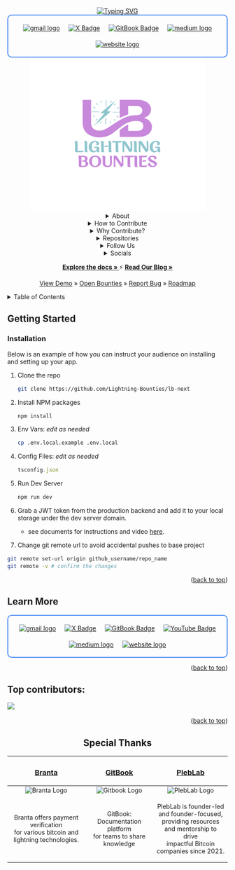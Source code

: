 <div align="center">
  <a href="https://git.io/typing-svg"><img src="https://readme-typing-svg.demolab.com?font=Fira+Code&weight=700&size=48&letterSpacing=small&duration=1999&pause=1000&color=A96CFF&center=true&vCenter=true&repeat=true&width=1000&height=75&lines=Welcome+to+Lightning+Bounties!" alt="Typing SVG" /></a>
  <div align="center" style="display: flex; flex-wrap: wrap; justify-content: center; gap: 20px; border: 2px solid #4285f4; padding: 20px; border-radius: 10px;">

  <a href="mailto:founders@lightningbounties.com" target="_blank">
    <img src="https://img.shields.io/badge/Gmail-D14836?style=for-the-badge&logo=gmail&logoColor=white" height="35" alt="gmail logo" />
  </a>
  <a href="https://https://x.com/LBounties" target="_blank">
    <img src="https://img.shields.io/badge/X-000?logo=x&logoColor=fff&style=for-the-badge" height="35" alt="X Badge">
  </a> 
  <a href="https://docs.lightningbounties.com" target="_blank">
    <img src="https://img.shields.io/badge/Documentation-BBDDE5?logo=gitbook&logoColor=000&style=for-the-badge" height="35" alt="GitBook Badge">
  </a>
  <a href="https://blog.lightningbounties.com" target="_blank">
    <img src="https://img.shields.io/badge/LB%20blog-FF8800?style=for-the-badge&logo=Microdotblog&logoColor=white" height="35" alt="medium logo" />
  </a>

  <a href="https://app.lightningbounties.com" target="_blank">
    <img src="https://img.shields.io/badge/website-000000?style=for-the-badge&logo=About.me&logoColor=white" height="35" alt="website logo" />
  </a>
</div>

  <a href="https://github.com/Lightning-Bounties">
    <img src="lb_bw_initals_typography_vaporwave.png" alt="Logo" width="400" height="350">
  </a>
    <details> <summary>About</summary>
      <div align="start">
      <p> In the current landscape, many open-source bug bounty platforms inadvertently shut out developers from regions outside the USA and EU, creating barriers to participation and diversity. To address this, Lightning Bounties is revolutionizing open-source development by integrating Bitcoin payments directly into GitHub. This approach aligns with the core principles of the open-source software and Bitcoin movements—decentralization, transparency, and inclusivity—by offering seamless and instantaneous financial rewards to developers globally. By leveraging the Bitcoin Lightning Network, Lightning Bounties ensures that contributions to open-source projects are directly rewarded, fostering a sustainable and thriving community where developers can easily receive compensation for their valuable work </p>
      </div>
  </details>
<details>
  
<summary>How to Contribute</summary>
<div align="start">
  <h2>🚀 How to Contribute</h2>

1. **Find an open bounty** on our [bounty platform](https://app.lightningbounties.com) or in the [Issues tab](https://github.com/Lightning-Bounties/docs/issues).
2. **Fork this repository** and create a new branch for your work.
3. **Make your changes** and commit them with clear, concise commit messages.
4. **Submit a Pull Request** with a detailed description of your changes.
5. **Get paid in SATs** once your PR is reviewed and merged!

***For a full guide on our contribution process,*** please check our [Contribution Guidelines](about-lb/contributing.md).
</div>
</details>
<details>

<summary>Why Contribute?</summary>
<div align="start">
  <h2>⭐Why Contribute? </h2>
  
- **Earn Bitcoin**: Get paid in sats for your valuable contributions.
- **Learn**: Dive deep into Open-Source, Bitcoin, & Lightning Network technologies and uncover the future of money and decentralized tech.
- **Accelerate Bug Fixes**: Collaborate with talented security researchers to speed up bug fixes, saving newbie coders valuable time.
- **Join the Community**: Become part of the vibrant Open-Source Movement and build the future you want to see.
</div>
</details>

<details>
<summary>Repositories</summary>
<div align="start">
  <h2> Repositories:  </h2>
  
- Front-End: [Lightning-Bounties/lb-next](https://github.com/Lightning-Bounties/lb-next)
  - bounties available in issues
- Docs (a gitbook app): [Lightning-Bounties/docs](https://github.com/Lightning-Bounties/docs)
  - bounties available in issues 
- Blog (a gitbook app): [Lightning-Bounties/our-blog](https://github.com/Lightning-Bounties/our-blog)
- Dev RoadMap: [Project/v1-v3](https://github.com/orgs/Lightning-Bounties/projects/2)
  - RoadMap links to product-level tickets in this repo: [Lightning-Bounties/progress-tracker](https://github.com/Lightning-Bounties/progress-tracker)
- Back-End: currently set to private
  - to mock it for development, see instructions [here](https://docs.lightningbounties.com/docs/solve-a-bounty/working-on-opensource-frontend-lb-next)
</div>
</details>

  <details> <summary>Follow Us</summary>
    <div align="center" style="display: flex; flex-wrap: wrap; justify-content: center; gap: 20px; border: 2px solid #4285f4; padding: 20px; border-radius: 10px;">
  <a href="https://https://x.com/LBounties" target="_blank">
    <img src="https://img.shields.io/badge/X-000?logo=x&logoColor=fff&style=for-the-badge" height="35" alt="X Badge">
  </a> 
  <a href="https://docs.lightningbounties.com" target="_blank">
    <img src="https://img.shields.io/badge/Documentation-BBDDE5?logo=gitbook&logoColor=000&style=for-the-badge" height="35" alt="GitBook Badge">
  </a>
  <a href="https://blog.lightningbounties.com" target="_blank">
    <img src="https://img.shields.io/badge/LB%20blog-FF8800?style=for-the-badge&logo=Microdotblog&logoColor=white" height="35" alt="medium logo" />
  </a>
  <a href="https://app.lightningbounties.com" target="_blank">
    <img src="https://img.shields.io/badge/website-000000?style=for-the-badge&logo=About.me&logoColor=white" height="35" alt="website logo" />
  </a>
      </div>
    </details>

  <details> <summary>Socials</summary>
        <div align="center" style="display: flex; flex-wrap: wrap; justify-content: center; gap: 20px; border: 2px solid #4285f4; padding: 20px; border-radius: 10px;">
<h1> Welcome to The Lightning Bounties Social Accounts! </h1>
<div align="center">
  <h2> Connect with us and stay up-to-date. Engage through direct communication, code exploration, or social media on our various platforms:  </h2>
</div>

<table><thead><tr><th width="200" align="center">Social Account</th><th align="center">Purpose</th></tr></thead><tbody><tr><td align="center"> <img src="../.gitbook/assets/website-#ABAB54FF.svg" alt="" data-size="line"> <a href="https://www.lightningbounties.com/">Website </a></td><td align="center">Visit our website to learn more about Lightning Bounties, view our blog, and track our progress. </td></tr><tr><td align="center"><img src="../.gitbook/assets/beta-#ABAB54FF.svg" alt="" data-size="line"><a href="https://app.lightningbounties.com/">Bounty Platform</a></td><td align="center">Interested in earning some Bitcoin? Go to our Bug Bounty Platform and Start Solving Bounties. New bounties are posted daily.</td></tr><tr><td align="center"><img src="../.gitbook/assets/github-#ABAB54FF.svg" alt="" data-size="line"><a href="https://github.com/MIT-Bitcoin-2024"> GitHub</a></td><td align="center">Explore our GitHub repo to access our platform's source code, contribute improvements, and review reported issues.</td></tr><tr><td align="center"><img src="../.gitbook/assets/twitter-#ABAB54FF.svg" alt="" data-size="line"> <a href="https://x.com/LBounties">Twitter </a></td><td align="center">Follow us on Twitter to stay updated with real-time program announcements, news, and important information.</td></tr><tr><td align="center"><img src="../.gitbook/assets/telegram-#ABAB54FF.svg" alt="" data-size="line">  <a href="https://t.me/+vEnFunP_mfRjOTJh">Telegram </a></td><td align="center">Join our Telegram group to connect with us directly.</td></tr><tr><td align="center"><img src="../.gitbook/assets/youtube-#ABAB54FF.svg" alt="" data-size="line"> <a href="https://youtube.com/@lightningbounties?si=AGCT8Zqazy1IUDaX">YouTube</a></td><td align="center">Subscribe to our YouTube channel to access educational videos, and learn through our in-depth tutorials. </td></tr><tr><td align="center"> <img src="../.gitbook/assets/email-#ABAB54FF.svg" alt="" data-size="line"> <a href="mailto:founders@lightningbounties.com">Email</a></td><td align="center">For inquiries, feedback, or collaboration opportunities, please email us. Our team will gladly assist you.</td></tr></tbody></table>
</div>
    </details>


  <p>
    <a href="https://docs.lightningbounties.com"><strong>Explore the docs » </strong></a>
  </>  ⚡
    <a href="https://blog.lightningbounties.com/"><strong>Read Our Blog » </strong></a>
  </p>
  <p> 
    <a href="https://docs.lightningbounties.com/docs/getting-started/getting-started">View Demo</a> »
    <a href="https://app.lightningbounties.com"> Open Bounties</a> »
    <a href="https://github.com/Lightning-Bounties/lb-next/issues">Report Bug</a> »
    <a href="https://github.com/orgs/Lightning-Bounties/projects/2/views/1">Roadmap</a>
  </p>
</div>



<!-- TABLE OF CONTENTS -->
<details>
  <summary>Table of Contents</summary>
  <ol>
    <li>
      <a href="#about-the-project">About The Project</a>
      <ul>
        <li><a href="#built-with">Built With</a></li>
      </ul>
    </li>
    <li>
      <a href="#getting-started">Getting Started</a>
      <ul>
        <li><a href="#prerequisites">Prerequisites</a></li>
        <li><a href="#installation">Installation</a></li>
      </ul>
    </li>
    <li><a href="#usage">Usage</a></li>
    <li><a href="#roadmap">Roadmap</a></li>
    <li><a href="#contributing">Contributing</a></li>
    <li><a href="#license">License</a></li>
    <li><a href="#contact">Contact</a></li>
    <li><a href="#acknowledgments">Acknowledgments</a></li>
  </ol>
</details>



## Getting Started
 
### Installation

Below is an example of how you can instruct your audience on installing and setting up your app. 

1. Clone the repo
   ```sh
   git clone https://github.com/Lightning-Bounties/lb-next
   ```
2. Install NPM packages
   ```sh
   npm install
   ```
3. Env Vars: <em> edit as needed </em>
   ```sh
   cp .env.local.example .env.local
   ```
4. Config Files: <em> edit as needed </em>
   ```js
   tsconfig.json
   ```  
5. Run Dev Server
   ```sh
   npm run dev
   ```
6.  Grab a JWT token from the production backend and add it to your local storage under the dev server domain.
    - see documents for instructions and video [here](https://docs.lightningbounties.com/docs/solve-a-bounty/working-on-opensource-frontend-lb-next).
      
7.  Change git remote url to avoid accidental pushes to base project
   ```sh
   git remote set-url origin github_username/repo_name
   git remote -v # confirm the changes
   ```

<p align="right">(<a href="#readme-top">back to top</a>)</p>

## Learn More

<div align="center" style="display: flex; flex-wrap: wrap; justify-content: center; gap: 20px; border: 2px solid #4285f4; padding: 20px; border-radius: 10px;">

  <a href="mailto:founders@lightningbounties.com" target="_blank">
    <img src="https://img.shields.io/badge/Gmail-D14836?style=for-the-badge&logo=gmail&logoColor=white" height="35" alt="gmail logo" />
  </a>
  <a href="https://https://x.com/LBounties" target="_blank">
    <img src="https://img.shields.io/badge/X-000?logo=x&logoColor=fff&style=for-the-badge" height="35" alt="X Badge">
  </a> 
  <a href="https://docs.lightningbounties.com" target="_blank">
    <img src="https://img.shields.io/badge/Documentation-BBDDE5?logo=gitbook&logoColor=000&style=for-the-badge" height="35" alt="GitBook Badge">
  </a>
   <a href="https://www.youtube.com/@LightningBounties" target="_blank">
    <img src="https://img.shields.io/badge/YouTube-F00?logo=youtube&logoColor=fff&style=for-the-badge" height="35" alt="YouTube Badge">
  </a>
  
  <a href="https://blog.lightningbounties.com" target="_blank">
    <img src="https://img.shields.io/badge/LB%20blog-FF8800?style=for-the-badge&logo=Microdotblog&logoColor=white" height="35" alt="medium logo" />
  </a>

  <a href="https://app.lightningbounties.com" target="_blank">
    <img src="https://img.shields.io/badge/website-000000?style=for-the-badge&logo=About.me&logoColor=white" height="35" alt="website logo" />
  </a>
</div>
<p align="right">(<a href="#readme-top">back to top</a>)</p>

## Top contributors: 

<a href="https://github.com/Lightning-Bounties/lb-next/graphs/contributors">
  <img src="https://contrib.rocks/image?repo=Lightning-Bounties/lb-next" />
</a>

<p align="right">(<a href="#readme-top">back to top</a>)</p>

<div align="center">

<h2><span> Special Thanks </span></h2>      
<div align="center">

| <h3><a href="https://branta.pro">Branta</a></h3> | <h3><a href="https://www.gitbook.com">GitBook</a></h3> | <h3><a href="https://www.pleblab.dev/">PlebLab</h3> |
|:-------:|:-------:|:--------------------:|
| ![Branta Logo](https://pbs.twimg.com/profile_images/1730013699824332800/ZaGLT3-T_200x200.jpg) | ![Gitbook Logo](https://pbs.twimg.com/profile_images/1730174148289138688/F8UigNVy_200x200.jpg) | ![PlebLab Logo](https://avatars.githubusercontent.com/u/112909654?s=200&v=4) |
| <p align="center" width="240">Branta offers payment verification <br>for various bitcoin and lightning technologies.</p> | <p align="center" width="240">GitBook: Documentation platform<br>for teams to share knowledge</p> | <p align="center" width="240">PlebLab is founder-led and founder-focused, <br>providing resources and mentorship to drive<br>impactful Bitcoin companies since 2021.</p> |

</div>

